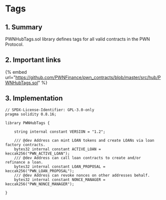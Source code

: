 # Tags

## 1. Summary

PWNHubTags.sol library defines tags for all valid contracts in the PWN Protocol.&#x20;

## 2. Important links

{% embed url="https://github.com/PWNFinance/pwn_contracts/blob/master/src/hub/PWNHubTags.sol" %}

## 3. Implementation

```solidity
// SPDX-License-Identifier: GPL-3.0-only
pragma solidity 0.8.16;

library PWNHubTags {

    string internal constant VERSION = "1.2";

    /// @dev Address can mint LOAN tokens and create LOANs via loan factory contracts.
    bytes32 internal constant ACTIVE_LOAN = keccak256("PWN_ACTIVE_LOAN");
    /// @dev Address can call loan contracts to create and/or refinance a loan.
    bytes32 internal constant LOAN_PROPOSAL = keccak256("PWN_LOAN_PROPOSAL");
    /// @dev Address can revoke nonces on other addresses behalf.
    bytes32 internal constant NONCE_MANAGER = keccak256("PWN_NONCE_MANAGER");

}
```
